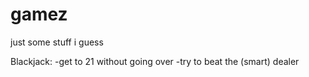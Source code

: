 # gamez
just some stuff i guess


Blackjack:
-get to 21 without going over
-try to beat the (smart) dealer
